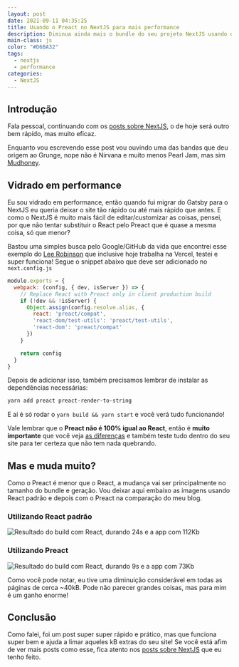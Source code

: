 ```yaml
---
layout: post
date: 2021-09-11 04:35:25
title: Usando o Preact no NextJS para mais performance
description: Diminua ainda mais o bundle do seu projeto NextJS usando o Preact
main-class: js
color: "#D6BA32"
tags:
  - nextjs
  - performance
categories:
  - NextJS
---
```

## Introdução

Fala pessoal, continuando com os [posts sobre NextJS](https://willianjusten.com.br/series#nextjs), o de hoje será outro bem rápido, mas muito eficaz. 

Enquanto vou escrevendo esse post vou ouvindo uma das bandas que deu origem ao Grunge, nope não é Nirvana e muito menos Pearl Jam, mas sim [Mudhoney](https://open.spotify.com/artist/7LuYiSXiWs86rwWJjEEgB9?si=_J0qSuo_SDOaqiChRCcTQw&dl_branch=1).

## Vidrado em performance

Eu sou vidrado em performance, então quando fui migrar do Gatsby para o NextJS eu queria deixar o site tão rápido ou até mais rápido que antes. E como o NextJS é muito mais fácil de editar/customizar as coisas, pensei, por que não tentar substituir o React pelo Preact que é quase a mesma coisa, só que menor?

Bastou uma simples busca pelo Google/GitHub da vida que encontrei esse exemplo do [Lee Robinson](https://github.com/leerob/leerob.io/blob/main/next.config.js#L18-L30) que inclusive hoje trabalha na Vercel, testei e super funciona! Segue o snippet abaixo que deve ser adicionado no `next.config.js`

```js
module.exports = {
  webpack: (config, { dev, isServer }) => {
    // Replace React with Preact only in client production build
    if (!dev && !isServer) {
      Object.assign(config.resolve.alias, {
        react: 'preact/compat',
        'react-dom/test-utils': 'preact/test-utils',
        'react-dom': 'preact/compat'
      })
    }

    return config
  }
}
```

Depois de adicionar isso, também precisamos lembrar de instalar as dependências necessárias:

```bash
yarn add preact preact-render-to-string
```

E aí é só rodar o `yarn build && yarn start` e você verá tudo funcionando!

Vale lembrar que o **Preact não é 100% igual ao React**, então é **muito importante** que você veja [as diferenças](https://preactjs.com/guide/v8/differences-to-react/) e também teste tudo dentro do seu site para ter certeza que não tem nada quebrando.

## Mas e muda muito?

Como o Preact é menor que o React, a mudança vai ser principalmente no tamanho do bundle e geração. Vou deixar aqui embaixo as imagens usando React padrão e depois com o Preact na comparação do meu blog.

### Utilizando React padrão

![Resultado do build com React, durando 24s e a app com 112Kb](/assets/img/blog-react.png)

### Utilizando Preact

![Resultado do build com React, durando 9s e a app com 73Kb](/assets/img/blog-preact.png)

Como você pode notar, eu tive uma diminuição considerável em todas as páginas de cerca ~40kB. Pode não parecer grandes coisas, mas para mim é um ganho enorme!

## Conclusão

Como falei, foi um post super super rápido e prático, mas que funciona super bem e ajuda a limar aqueles kB extras do seu site! Se você está afim de ver mais posts como esse, fica atento nos [posts sobre NextJS](https://willianjusten.com.br/series#nextjs) que eu tenho feito.
